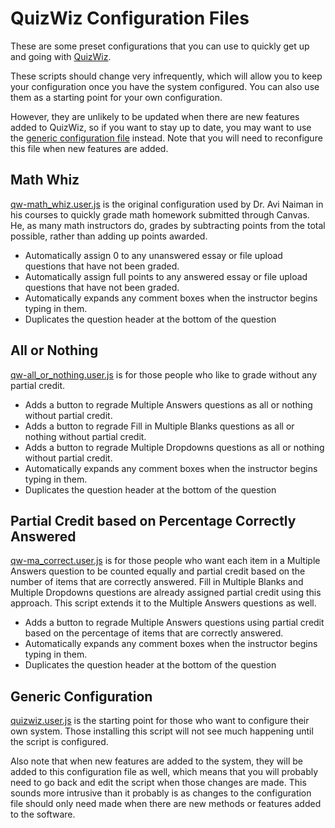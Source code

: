 # QuizWiz Configuration Files
These are some preset configurations that you can use to quickly get up and going with [QuizWiz](../). 

These scripts should change very infrequently, which will allow you to keep your configuration once you have the system configured. You can also use them as a starting point for your own configuration.

However, they are unlikely to be updated when there are new features added to QuizWiz, so if you want to stay up to date, you may want to use the [generic configuration file](../quizwiz.user.js) instead. Note that you will need to reconfigure this file when new features are added.

## Math Whiz
[qw-math_whiz.user.js](https://github.com/jamesjonesmath/canvancement/raw/master/quizzes/quizwiz/configs/qw-math_whiz.user.js) is the original configuration used by Dr. Avi Naiman in his courses to quickly grade math homework submitted through Canvas. He, as many math instructors do, grades by subtracting points from the total possible, rather than adding up points awarded.

* Automatically assign 0 to any unanswered essay or file upload questions that have not been graded.
* Automatically assign full points to any answered essay or file upload questions that have not been graded.
* Automatically expands any comment boxes when the instructor begins typing in them.
* Duplicates the question header at the bottom of the question

## All or Nothing
[qw-all_or_nothing.user.js](https://github.com/jamesjonesmath/canvancement/raw/master/quizzes/quizwiz/configs/qw-all_or_nothing.user.js) is for those people who like to grade without any partial credit.

* Adds a button to regrade Multiple Answers questions as all or nothing without partial credit.
* Adds a button to regrade Fill in Multiple Blanks questions as all or nothing without partial credit.
* Adds a button to regrade Multiple Dropdowns questions as all or nothing without partial credit.
* Automatically expands any comment boxes when the instructor begins typing in them.
* Duplicates the question header at the bottom of the question
 
## Partial Credit based on Percentage Correctly Answered
[qw-ma_correct.user.js](https://github.com/jamesjonesmath/canvancement/raw/master/quizzes/quizwiz/configs/qw-ma_correct.user.js) is for those people who want each item in a Multiple Answers question to be counted equally and partial credit based on the number of items that are correctly answered. Fill in Multiple Blanks and Multiple Dropdowns questions are already assigned partial credit using this approach. This script extends it to the Multiple Answers questions as well.

* Adds a button to regrade Multiple Answers questions using partial credit based on the percentage of items that are correctly answered.
* Automatically expands any comment boxes when the instructor begins typing in them.
* Duplicates the question header at the bottom of the question

## Generic Configuration
[quizwiz.user.js](https://github.com/jamesjonesmath/canvancement/raw/master/quizzes/quizwiz/quizwiz.user.js) is the starting point for those who want to configure their own system. Those installing this script will not see much happening until the script is configured.

Also note that when new features are added to the system, they will be added to this configuration file as well, which means that you will probably need to go back and edit the script when those changes are made. This sounds more intrusive than it probably is as changes to the configuration file should only need made when there are new methods or features added to the software.
